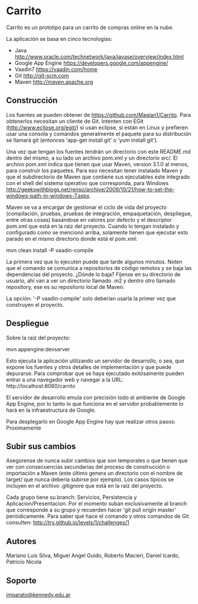Carrito
=======

Carrito es un prototipo para un carrito de compras online en la nube.

La aplicación se basa en cinco tecnologías:
* Java                http://www.oracle.com/technetwork/java/javase/overview/index.html
* Google App Engine   https://developers.google.com/appengine/
* Vaadin7             https://vaadin.com/home
* Git                 http://git-scm.com
* Maven               http://maven.apache.org

Construcción
---------

Los fuentes se pueden obtener de https://github.com/Magian1/Carrito.
Para obtenerlos necesitan un cliente de Git. Intenten con EGit (http://www.eclipse.org/egit/) si usan eclipse, si están en Linux y prefieren usar una consola y comandos generalmente el paquete para su distribución se llamará git (entonces 'app-get install git' o 'yum install git').

Una vez que tengan los fuentes tendrán un directorio con este README.md dentro del mismo, a su lado un archivo pom.xml y un directorio src/.
El archivo pom.xml indica que tienen que usar Maven, version 3.1.0 al menos, para construir los paquetes. Para eso necesitan tener instalado Maven y que el subdirectorio de Maven que contiene sus ejecutables este integrado con el shell del sistema operativo que corresponda, para Windows http://geekswithblogs.net/renso/archive/2009/10/21/how-to-set-the-windows-path-in-windows-7.aspx.

Maven se va a encargar de gestionar el ciclo de vida del proyecto (compilación, pruebas, pruebas de integración, empaquetación, despliegue, entre otras cosas) basándose en valores por defecto y el descriptor pom.xml que está en la raiz del proyecto. Cuando lo tengan instalado y configurado como se mencionó arriba, solamente tienen que ejecutar esto parado en el mismo directorio donde está el pom.xml:

  mvn clean install -P vaadin-compile

La primera vez que lo ejecuten puede que tarde algunos minutos.
Noten que el comando se comunica a repositorios de código remotos y se baja las dependencias del proyecto. ¿Dónde lo baja? Fíjense en su directorio de usuario, ahí van a ver un directorio llamado .m2 y dentro otro llamado repository, ese es su repositorio local de Maven.

La opción: '-P vaadin-compile' solo deberían usarla la primer vez que construyen el proyecto.

Despliegue
-

Sobre la raiz del proyecto:

  mvn appengine:devserver

Esto ejecuta la aplicación utilizando un servidor de desarrollo, o sea, que expone los fuentes y otros detalles de implementación y que puede depurarse. Para comprobar que se haya ejecutado exitósamente pueden entrar a una navegador web y navegar a la URL: http://localhost:8080/carrito

El servidor de desarrollo emula con precisión todo el ambiente de Google App Engine, por lo tanto lo que funciona en el servidor probablemente lo hará en la infraestructura de Google.

Para desplegarlo en Google App Engine hay que realizar otros pasos:
Proximamente

Subir sus cambios
-

Asegúrense de nunca subir cambios que son temporales o que tienen que ver con consecuencias secundarias del proceso de construcción o importación a Maven (este último genera un directorio con el nombre de target/ que nunca debería subirse por ejemplo). Los casos típicos se incluyen en el archivo .gitignore que está en la raiz del proyecto.

Cada grupo tiene su branch: Servicios, Persistencia y Aplicacion/Presentacion. Por el momento suban exclusivamente al branch que corresponde a su grupo y recuerden hacer 'git pull origin master' periódicamente. Para saber qué hace el comando y otros comandos de Git consulten: http://try.github.io/levels/1/challenges/1

Autores
-

Mariano Luis Silva, Miguel Angel Guido, Roberto Macieri, Daniel Icardo, Patricio Nicola

Soporte
-

imparato@kennedy.edu.ar
